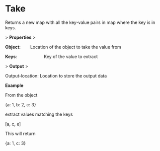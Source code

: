 # Take

Returns a new map with all the key-value pairs in map where the key is in keys.

&gt; **Properties**
&gt; 

**Object**:                  Location of the object to take the value from

**Keys**:                      Key of the value to extract

&gt; **Output**
&gt; 

Output-location: Location to store the output data

**Example**

From the object

{a: 1, b: 2, c: 3}

extract values matching the keys

[a, c, e]

This will return

{a: 1, c: 3}
